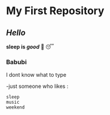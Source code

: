 # My First Repository
## *Hello*

**sleep is _good_** 🛌 😴

### Babubi
I dont know what to type

-just someone who likes :
```
sleep
music
weekend
```
